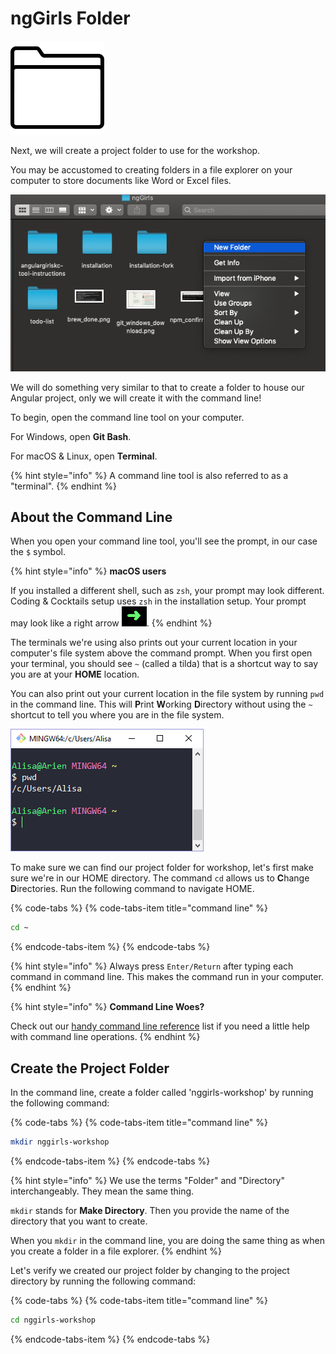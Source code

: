 # ngGirls Folder

![](../.gitbook/assets/folder.png)

Next, we will create a project folder to use for the workshop.

You may be accustomed to creating folders in a file explorer on your computer to store documents like Word or Excel files.

![Create Folder](../.gitbook/assets/create_folder.png)

We will do something very similar to that to create a folder to house our Angular project, only we will create it with the command line!

To begin, open the command line tool on your computer.

For Windows, open **Git Bash**.

For macOS & Linux, open **Terminal**.

{% hint style="info" %}
A command line tool is also referred to as a "terminal".
{% endhint %}

## About the Command Line

When you open your command line tool, you'll see the prompt, in our case the `$` symbol.

{% hint style="info" %}
**macOS users**

If you installed a different shell, such as `zsh`, your prompt may look different. Coding & Cocktails setup uses `zsh` in the installation setup. Your prompt may look like a right arrow ![](../.gitbook/assets/zsh-prompt.png).
{% endhint %}

The terminals we're using also prints out your current location in your computer's file system above the command prompt. When you first open your terminal, you should see `~` \(called a tilda\) that is a shortcut way to say you are at your **HOME** location.

You can also print out your current location in the file system by running `pwd` in the command line. This will **P**rint **W**orking **D**irectory without using the `~` shortcut to tell you where you are in the file system.

![](../.gitbook/assets/cmd-overview.png)

To make sure we can find our project folder for workshop, let's first make sure we're in our HOME directory. The command `cd` allows us to **C**hange **D**irectories. Run the following command to navigate HOME.

{% code-tabs %}
{% code-tabs-item title="command line" %}
```bash
cd ~
```
{% endcode-tabs-item %}
{% endcode-tabs %}

{% hint style="info" %}
Always press `Enter/Return` after typing each command in command line. This makes the command run in your computer.
{% endhint %}

{% hint style="info" %}
**Command Line Woes?**

Check out our [handy command line reference](../tips/tips.md) list if you need a little help with command line operations.
{% endhint %}

## Create the Project Folder

In the command line, create a folder called 'nggirls-workshop' by running the following command:

{% code-tabs %}
{% code-tabs-item title="command line" %}
```bash
mkdir nggirls-workshop
```
{% endcode-tabs-item %}
{% endcode-tabs %}

{% hint style="info" %}
We use the terms "Folder" and "Directory" interchangeably. They mean the same thing.

`mkdir` stands for **Make Directory**. Then you provide the name of the directory that you want to create.

When you `mkdir` in the command line, you are doing the same thing as when you create a folder in a file explorer.
{% endhint %}

Let's verify we created our project folder by changing to the project directory by running the following command:

{% code-tabs %}
{% code-tabs-item title="command line" %}
```bash
cd nggirls-workshop
```
{% endcode-tabs-item %}
{% endcode-tabs %}

